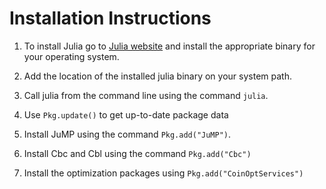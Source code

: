 
# Installation Instructions
1. To install Julia go to [Julia website](https://julialang.org/downloads/) and install the appropriate 
binary for your operating system. 

2. Add the location of the installed julia binary on your system path.

3. Call julia from the command line using the command `julia`.

4. Use `Pkg.update()` to get up-to-date package data

5. Install JuMP using the command `Pkg.add("JuMP")`.

6. Install Cbc and Cbl using the command `Pkg.add("Cbc")`

7. Install the optimization packages using `Pkg.add("CoinOptServices")`


